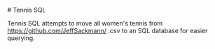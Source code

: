 # Tennis SQL 

Tennis SQL attempts to move all women's tennis from https://github.com/JeffSackmann/ .csv to an SQL database for easier querying.
